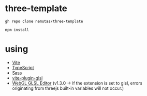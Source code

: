 # three-template

```
gh repo clone nemutas/three-template
```

```
npm install
```

# using

- [Vite](https://vitejs.dev/)
- [TypeScript](https://www.typescriptlang.org/)
- [Sass](https://sass-lang.com/)
- [vite-plugin-glsl](https://github.com/UstymUkhman/vite-plugin-glsl)
- [WebGL GLSL Editor](https://marketplace.visualstudio.com/items?itemName=raczzalan.webgl-glsl-editor) (v1.3.0 -> If the extension is set to glsl, errors originating from threejs built-in variables will not occur.)
